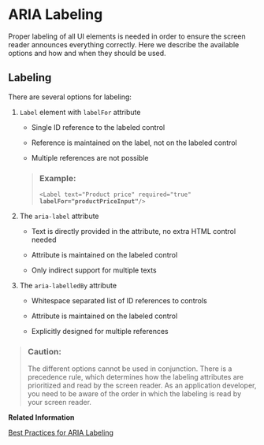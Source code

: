 <!-- loiof38c21c2f71e455e8d4a959522035a1f -->

# ARIA Labeling

Proper labeling of all UI elements is needed in order to ensure the screen reader announces everything correctly. Here we describe the available options and how and when they should be used.



## Labeling

There are several options for labeling:

1.  `Label` element with `labelFor` attribute

    -   Single ID reference to the labeled control

    -   Reference is maintained on the label, not on the labeled control

    -   Multiple references are not possible


    > ### Example:  
    > <code>&lt;Label text="Product price" required="true" <b>labelFor="productPriceInput"</b>/&gt;</code>

2.  The `aria-label` attribute

    -   Text is directly provided in the attribute, no extra HTML control needed

    -   Attribute is maintained on the labeled control

    -   Only indirect support for multiple texts


3.  The `aria-labelledBy` attribute

    -   Whitespace separated list of ID references to controls

    -   Attribute is maintained on the labeled control

    -   Explicitly designed for multiple references



> ### Caution:  
> The different options cannot be used in conjunction. There is a precedence rule, which determines how the labeling attributes are prioritized and read by the screen reader. As an application developer, you need to be aware of the order in which the labeling is read by your screen reader.

**Related Information**  


[Best Practices for ARIA Labeling](best-practices-for-aria-labeling-3169195.md "Sometimes the UI and the control usage may not allow standard ARIA labeling. Here we introduce some best practices on handling the labels in these cases.")


